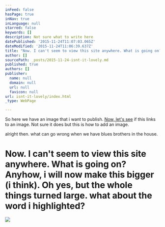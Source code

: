 ```yaml
---
inFeed: false
hasPage: true
inNav: true
inLanguage: null
starred: false
keywords: []
description: Not sure what to write here
datePublished: '2015-11-24T11:07:03.065Z'
dateModified: '2015-11-24T11:06:39.637Z'
title: "Now. I can't seem to view this site anywhere. What is going on? Anyhow, i will now make this bigger (i think). Oh yes, but the whole things turned large. what about the word i highlighted?"
author: []
sourcePath: _posts/2015-11-24-isnt-it-lovely.md
published: true
authors: []
publisher:
  name: null
  domain: null
  url: null
  favicon: null
url: isnt-it-lovely/index.html
_type: WebPage

---
```

So here we have an image that i want to publish. [Now, let's see][0] if this links to an image. Not sure it does but this is how to add an image. 

alright then. what can go wrong when we have blues brothers in the house. 

# Now. I can't seem to view this site anywhere. What is going on? Anyhow, i will now make this bigger (i think). Oh yes, but the whole things turned large. what about the word i highlighted?
![](https://the-grid-user-content.s3-us-west-2.amazonaws.com/48ea816a-b208-447a-b3a5-a284fdf56985.jpg)

[0]: /Users/marmus/Documents/LBi/management/presentations/assets
